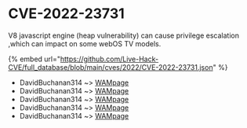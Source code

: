 # CVE-2022-23731

V8 javascript engine (heap vulnerability) can cause privilege escalation ,which can impact on some webOS TV models.

{% embed url="https://github.com/Live-Hack-CVE/full_database/blob/main/cves/2022/CVE-2022-23731.json" %}


* DavidBuchanan314 ~> [WAMpage](https://www.alice-snow.ru/2022/database/cve-2022-23731/wampage-davidbuchanan314)
* DavidBuchanan314 ~> [WAMpage](https://www.alice-snow.ru/2022/database/cve-2022-23731/wampage-davidbuchanan314)
* DavidBuchanan314 ~> [WAMpage](https://www.alice-snow.ru/2022/database/cve-2022-23731/wampage-davidbuchanan314)
* DavidBuchanan314 ~> [WAMpage](https://www.alice-snow.ru/2022/database/cve-2022-23731/wampage-davidbuchanan314)
* DavidBuchanan314 ~> [WAMpage](https://www.alice-snow.ru/2022/database/cve-2022-23731/wampage-davidbuchanan314)